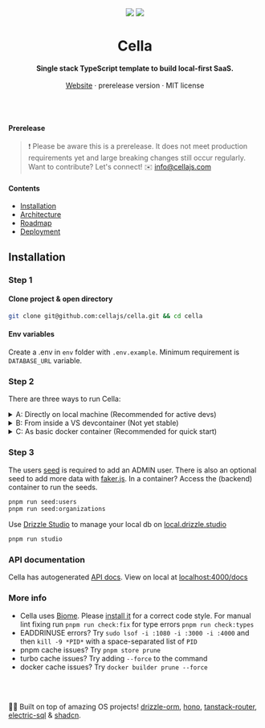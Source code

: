 <div align="center">

  <img src="./.github/banner-dark.png#gh-dark-mode-only" />
  <img src="./.github/banner.png#gh-light-mode-only" />

<br />

<!--
 *                            _ _
 *    ░▒▓█████▓▒░     ___ ___| | | __ _
 *    ░▒▓█   █▓▒░    / __/ _ \ | |/ _` |
 *    ░▒▓█   █▓▒░   | (_|  __/ | | (_| |
 *    ░▒▓█████▓▒░    \___\___|_|_|\__,_|                            
 *
 -->


<p>
	<h1><b>Cella</b></h1>
<p>
    <b>Single stack TypeScript template to build local-first SaaS.</b>
    <br />
    <br />
    <a href="https://cellajs.com">Website</a>
    ·
    prerelease version
    ·
    MIT license
  </p>
  <br />
  <br />
</p>

</div>

#### Prerelease

> ❗ Please be aware this is a prerelease. It does not meet production requirements yet and large breaking changes still occur regularly. Want to contribute? Let's connect! ✉️ <info@cellajs.com>


#### Contents
- [Installation](#installation)
- [Architecture](/info/ARCHITECTURE.md)
- [Roadmap](/info/ROADMAP.md)
- [Deployment](/info/DEPLOYMENT.md)

## Installation

### Step 1

#### Clone project & open directory

```bash
git clone git@github.com:cellajs/cella.git && cd cella
```

#### Env variables

Create a .env in `env` folder with `.env.example`. Minimum requirement is `DATABASE_URL` variable.

### Step 2

There are three ways to run Cella:

<details>
  <summary>A: Directly on local machine (Recommended for active devs)</summary>

#### Prerequisites
- **Node:** Check your Node version with `node -v`. Install Node 20.x using [Volta](https://docs.volta.sh/guide/).
- **pnpm:** Check your pnpm version with `pnpm -v`. Install pnpm 8.x using [Volta](https://docs.volta.sh/advanced/pnpm).
- **Postgres:** Install PostgreSQL 16.x on your machine, for example using [Postgres.app](https://postgresapp.com/) if you are on a Mac.

#### Install dependencies
```bash
pnpm install
```

#### Populate database
If starting from scratch, you will need to run a database generate + migrate.

```bash
pnpm run generate
pnpm run migrate
```
Check it out at <http://localhost:3000>:

```bash
pnpm run dev
```
</details>

<details>
  <summary>B: From inside a VS devcontainer (Not yet stable)</summary>

#### Prerequisites
- VSCode and [Dev containers](https://marketplace.visualstudio.com/items?itemName=ms-vscode-remote.remote-containers)
- [Orbstack](https://orbstack.dev/) or [Docker](https://docs.docker.com/get-docker/)

#### Run devcontainer
- Open VSCode and click one of these buttons to run the container:
  <img width="1177" alt="Screenshot" src="https://github.com/cellajs/cella/tree/main/info/devcontainer.png">
- Alternatively, open the project in VSCode and use `⌘+⇧+p` to run the `Remote-Containers: Reopen in Container` command.

Start command in container terminal:

```bash
pnpm run dev
```

#### Problems?
- **Rebuilding the docker container**: Just open Orbstack and delete the container and volume that has `cella` in the name.
- **CORS issues**: Make sure to open `http://localhost:3000/` and not `http://127.0.0.1:3000/`
</details>

<details>
  <summary>C: As basic docker container (Recommended for quick start)</summary>

#### Prerequisites
- [Orbstack](https://orbstack.dev/) or [Docker](https://docs.docker.com/get-docker/)

#### Run docker
```bash
pnpm run docker
```
</details>

### Step 3

The users [seed](/backend/seed/index.ts) is required to add an ADMIN user. There is also an optional seed to add more data with [faker.js](https://github.com/faker-js/faker). In a container? Access the (backend) container to run the seeds.

```bash
pnpm run seed:users
pnpm run seed:organizations
```

Use [Drizzle Studio](https://orm.drizzle.team/drizzle-studio/overview) to manage your local db on [local.drizzle.studio](http://localhost:4000/docs)

```bash
pnpm run studio
```

### API documentation
Cella has autogenerated [API docs](https://cellajs.com/api/v1/docs). View on local at [localhost:4000/docs](http://localhost:4000/docs)


### More info
- Cella uses [Biome](https://biomejs.dev/). Please [install it](https://marketplace.visualstudio.com/items?itemName=biomejs.biome) for a correct code style. For manual lint fixing run `pnpm run check:fix` for type errors `pnpm run check:types`
- EADDRINUSE errors? Try `sudo lsof -i :1080 -i :3000 -i :4000` and then `kill -9 *PID*` with a space-separated list of `PID`
- pnpm cache issues? Try `pnpm store prune`
- turbo cache issues? Try adding `--force` to the command
- docker cache issues? Try `docker builder prune --force`

<br />
<br />

💙💛 Built on top of amazing OS projects! [drizzle-orm](https://github.com/drizzle-team/drizzle-orm), [hono](https://github.com/honojs/hono), [tanstack-router](https://github.com/tanstack/router), [electric-sql](https://github.com/electric-sql/electric) & [shadcn](https://github.com/shadcn-ui/ui).
